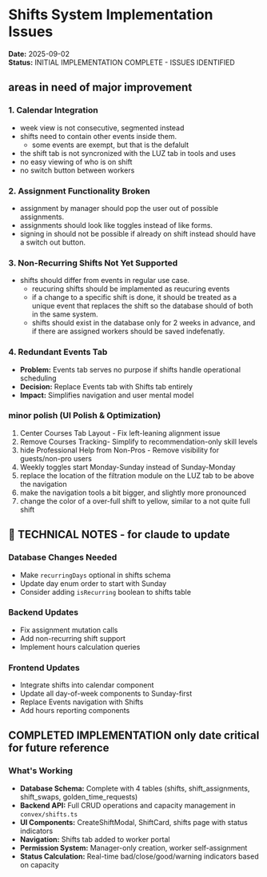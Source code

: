 # Shifts System Implementation Issues

**Date:** 2025-09-02  
**Status:** INITIAL IMPLEMENTATION COMPLETE - ISSUES IDENTIFIED  

## areas in need of major improvement

### 1. **Calendar Integration**
- week view is not consecutive, segmented instead
- shifts need to contain other events inside them. 
  - some events are exempt, but that is the defalult
- the shift tab is not syncronized with the LUZ tab in tools and uses
- no easy viewing of who is on shift
- no switch button between workers 

### 2. **Assignment Functionality Broken**
- assignment by manager should pop the user out of possible assignments.
- assignments should look like toggles instead of like forms.
- signing in should not be possible if already on shift instead should have a switch out button.

### 3. **Non-Recurring Shifts Not Yet Supported**
- shifts should differ from events in regular use case.
  - reucuring shifts should be implamented as reucuring events
  - if a change to a specific shift is done, it should be treated as a unique event that replaces the shift
  so the database should of both in the same system. 
  - shifts should exist in the database only for 2 weeks in advance, and if there are assigned workers should be saved indefenatly.

### 4. **Redundant Events Tab**
- **Problem:** Events tab serves no purpose if shifts handle operational scheduling
- **Decision:** Replace Events tab with Shifts tab entirely
- **Impact:** Simplifies navigation and user mental model


### minor polish (UI Polish & Optimization)

1. Center Courses Tab Layout - Fix left-leaning alignment issue
2. Remove Courses Tracking- Simplify to recommendation-only skill levels
3. hide Professional Help from Non-Pros - Remove visibility for guests/non-pro users
4. Weekly toggles start Monday-Sunday instead of Sunday-Monday
5. replace the location of the filtration module on the LUZ tab to be above the navigation
6. make the navigation tools a bit bigger, and slightly more pronounced
7. change the color of a over-full shift to yellow, similar to a not quite full shift 

## 🔧 TECHNICAL NOTES - for claude to update

### Database Changes Needed
- Make `recurringDays` optional in shifts schema
- Update day enum order to start with Sunday
- Consider adding `isRecurring` boolean to shifts table

### Backend Updates
- Fix assignment mutation calls
- Add non-recurring shift support
- Implement hours calculation queries

### Frontend Updates  
- Integrate shifts into calendar component
- Update all day-of-week components to Sunday-first
- Replace Events navigation with Shifts
- Add hours reporting components


## COMPLETED IMPLEMENTATION only date critical for future reference

###  What's Working
- **Database Schema:** Complete with 4 tables (shifts, shift_assignments, shift_swaps, golden_time_requests)
- **Backend API:** Full CRUD operations and capacity management in `convex/shifts.ts`
- **UI Components:** CreateShiftModal, ShiftCard, shifts page with status indicators
- **Navigation:** Shifts tab added to worker portal
- **Permission System:** Manager-only creation, worker self-assignment
- **Status Calculation:** Real-time bad/close/good/warning indicators based on capacity

## 
